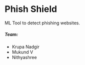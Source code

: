 # Phish Shield

ML Tool to detect phishing websites.


##### Team:
+ Krupa Nadgir
+ Mukund V
+ Nithyashree
